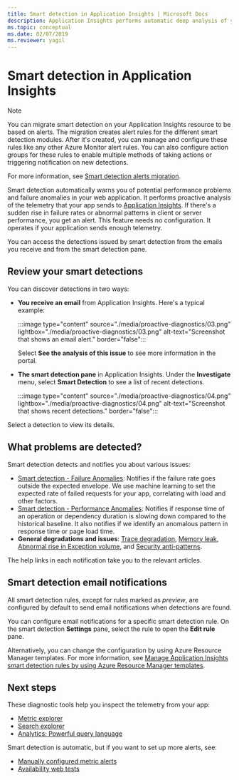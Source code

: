 ```yaml
---
title: Smart detection in Application Insights | Microsoft Docs
description: Application Insights performs automatic deep analysis of your app telemetry and warns you about potential problems.
ms.topic: conceptual
ms.date: 02/07/2019
ms.reviewer: yagil
---
```


# Smart detection in Application Insights

>[!NOTE]
>You can migrate smart detection on your Application Insights resource to be based on alerts. The migration creates alert rules for the different smart detection modules. After it's created, you can manage and configure these rules like any other Azure Monitor alert rules. You can also configure action groups for these rules to enable multiple methods of taking actions or triggering notification on new detections.
>
> For more information, see [Smart detection alerts migration](./alerts-smart-detections-migration.md).

Smart detection automatically warns you of potential performance problems and failure anomalies in your web application. It performs proactive analysis of the telemetry that your app sends to [Application Insights](../app/app-insights-overview.md). If there's a sudden rise in failure rates or abnormal patterns in client or server performance, you get an alert. This feature needs no configuration. It operates if your application sends enough telemetry.

You can access the detections issued by smart detection from the emails you receive and from the smart detection pane.

## Review your smart detections
You can discover detections in two ways:

* **You receive an email** from Application Insights. Here's a typical example:
    <!-- convertborder later -->
    :::image type="content" source="./media/proactive-diagnostics/03.png" lightbox="./media/proactive-diagnostics/03.png" alt-text="Screenshot that shows an email alert." border="false":::
  
    Select **See the analysis of this issue** to see more information in the portal.
* **The smart detection pane** in Application Insights. Under the **Investigate** menu, select **Smart Detection** to see a list of recent detections.
   <!-- convertborder later -->
   :::image type="content" source="./media/proactive-diagnostics/04.png" lightbox="./media/proactive-diagnostics/04.png" alt-text="Screenshot that shows recent detections." border="false":::

Select a detection to view its details.

## What problems are detected?

Smart detection detects and notifies you about various issues:

* [Smart detection - Failure Anomalies](./proactive-failure-diagnostics.md): Notifies if the failure rate goes outside the expected envelope. We use machine learning to set the expected rate of failed requests for your app, correlating with load and other factors.
* [Smart detection - Performance Anomalies](./smart-detection-performance.md): Notifies if response time of an operation or dependency duration is slowing down compared to the historical baseline. It also notifies if we identify an anomalous pattern in response time or page load time.
* **General degradations and issues**: [Trace degradation](./proactive-trace-severity.md), [Memory leak](./proactive-potential-memory-leak.md), [Abnormal rise in Exception volume](./proactive-exception-volume.md), and [Security anti-patterns](./proactive-application-security-detection-pack.md).

The help links in each notification take you to the relevant articles.

## Smart detection email notifications

All smart detection rules, except for rules marked as _preview_, are configured by default to send email notifications when detections are found.

You can configure email notifications for a specific smart detection rule. On the smart detection **Settings** pane, select the rule to open the **Edit rule** pane.

Alternatively, you can change the configuration by using Azure Resource Manager templates. For more information, see [Manage Application Insights smart detection rules by using Azure Resource Manager templates](./proactive-arm-config.md).

## Next steps
These diagnostic tools help you inspect the telemetry from your app:

* [Metric explorer](../essentials/metrics-charts.md)
* [Search explorer](../app/transaction-search-and-diagnostics.md?tabs=transaction-search)
* [Analytics: Powerful query language](../logs/log-analytics-tutorial.md)

Smart detection is automatic, but if you want to set up more alerts, see:

* [Manually configured metric alerts](./alerts-log.md)
* [Availability web tests](/previous-versions/azure/azure-monitor/app/monitor-web-app-availability)
